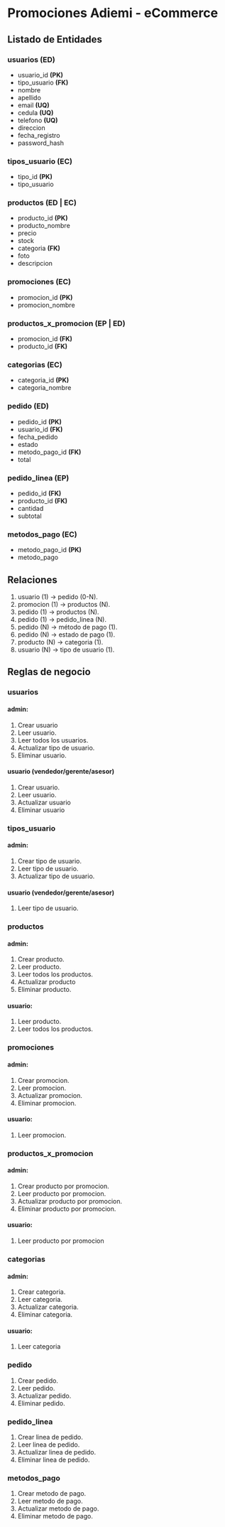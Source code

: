 # Promociones Adiemi - eCommerce

## Listado de Entidades

### usuarios **(ED)**

- usuario_id **(PK)**
- tipo_usuario **(FK)**
- nombre
- apellido
- email **(UQ)**
- cedula **(UQ)**
- telefono **(UQ)**
- direccion
- fecha_registro
- password_hash

### tipos_usuario **(EC)**

- tipo_id **(PK)**
- tipo_usuario

### productos **(ED | EC)**

- producto_id **(PK)**
- producto_nombre
- precio
- stock
- categoria **(FK)**
- foto
- descripcion

### promociones **(EC)**

- promocion_id **(PK)**
- promocion_nombre

### productos_x_promocion **(EP | ED)**

- promocion_id **(FK)**
- producto_id **(FK)**

### categorias **(EC)**

- categoria_id **(PK)**
- categoria_nombre

### pedido **(ED)**

- pedido_id **(PK)**
- usuario_id **(FK)**
- fecha_pedido
- estado
- metodo_pago_id **(FK)**
- total

### pedido_linea **(EP)**

- pedido_id **(FK)**
- producto_id **(FK)**
- cantidad
- subtotal

### metodos_pago **(EC)**

- metodo_pago_id **(PK)**
- metodo_pago

## Relaciones

1. usuario (1) -> pedido (0-N).
1. promocion (1) -> productos (N).
1. pedido (1) -> productos (N).
1. pedido (1) -> pedido_linea (N).
1. pedido (N) -> método de pago (1).
1. pedido (N) -> estado de pago (1).
1. producto (N) -> categoria (1).
1. usuario (N) -> tipo de usuario (1).

## Reglas de negocio

### usuarios

#### admin:

1. Crear usuario
1. Leer usuario.
1. Leer todos los usuarios.
1. Actualizar tipo de usuario.
1. Eliminar usuario.

#### usuario (vendedor/gerente/asesor)

1. Crear usuario.
1. Leer usuario.
1. Actualizar usuario
1. Eliminar usuario

### tipos_usuario

#### admin:

1. Crear tipo de usuario.
1. Leer tipo de usuario.
1. Actualizar tipo de usuario.

#### usuario (vendedor/gerente/asesor)

1. Leer tipo de usuario.

### productos

#### admin:

1. Crear producto.
1. Leer producto.
1. Leer todos los productos.
1. Actualizar producto
1. Eliminar producto.

#### usuario:

1. Leer producto.
1. Leer todos los productos.

### promociones

#### admin:

1. Crear promocion.
1. Leer promocion.
1. Actualizar promocion.
1. Eliminar promocion.

#### usuario:

1. Leer promocion.

### productos_x_promocion

#### admin:

1. Crear producto por promocion.
1. Leer producto por promocion.
1. Actualizar producto por promocion.
1. Eliminar producto por promocion.

#### usuario:

1. Leer producto por promocion

### categorias

#### admin:

1. Crear categoria.
1. Leer categoria.
1. Actualizar categoria.
1. Eliminar categoria.

#### usuario:

1. Leer categoria

### pedido

1. Crear pedido.
1. Leer pedido.
1. Actualizar pedido.
1. Eliminar pedido.

### pedido_linea

1. Crear linea de pedido.
1. Leer linea de pedido.
1. Actualizar linea de pedido.
1. Eliminar linea de pedido.

### metodos_pago

1. Crear metodo de pago.
1. Leer metodo de pago.
1. Actualizar metodo de pago.
1. Eliminar metodo de pago.

